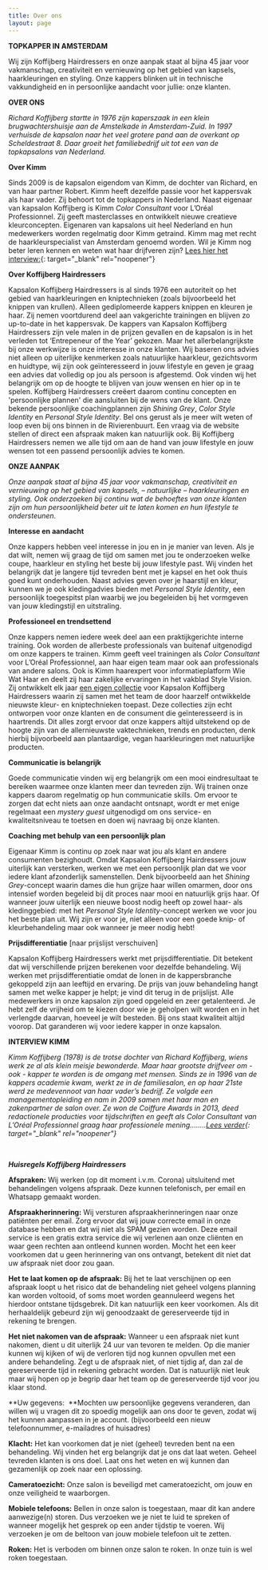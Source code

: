 ```yaml
---
title: Over ons
layout: page
---
```


**TOPKAPPER IN AMSTERDAM**

Wij zijn Koffijberg Hairdressers en onze aanpak staat al bijna 45 jaar voor vakmanschap, creativiteit en vernieuwing op het gebied van kapsels, haarkleuringen en styling. Onze kappers blinken uit in technische vakkundigheid en in persoonlijke aandacht voor jullie: onze klanten.

**OVER ONS**

*Richard Koffijberg startte in 1976 zijn kaperszaak in een klein brugwachtershuisje aan de Amstelkade in Amsterdam-Zuid. In 1997 verhuisde de kapsalon naar het veel grotere pand aan de overkant op Scheldestraat 8. Daar groeit het familiebedrijf uit tot een van de topkapsalons van Nederland.&nbsp;*

**Over Kimm**

Sinds 2009 is de kapsalon eigendom van Kimm, de dochter van Richard, en van haar partner Robert. Kimm heeft dezelfde passie voor het kappersvak als haar vader. Zij behoort tot de topkappers in Nederland. Naast eigenaar van kapsalon Koffijberg is Kimm *Color Consultant* voor L’Oréal Professionnel. Zij geeft masterclasses en ontwikkelt nieuwe creatieve kleurconcepten. Eigenaren van kapsalons uit heel Nederland en hun medewerkers worden regelmatig door Kimm getraind. Kimm mag met recht de haarkleurspecialist van Amsterdam genoemd worden. Wil je Kimm nog beter leren kennen en weten wat haar drijfveren zijn? [Lees hier het interview:](https://www.koffijberg.nl/nieuws/2019/11/12/meet-kimm-koffijberg/){: target="_blank" rel="noopener"}&nbsp;

**Over Koffijberg Hairdressers**

Kapsalon Koffijberg Hairdressers is al sinds 1976 een autoriteit op het gebied van haarkleuringen en kniptechnieken (zoals bijvoorbeeld het knippen van krullen). Alleen gediplomeerde kappers knippen en kleuren je haar. Zij nemen voortdurend deel aan vakgerichte trainingen en blijven zo up-to-date in het kappersvak. De kappers van Kapsalon Koffijberg Hairdressers zijn vele malen in de prijzen gevallen en de kapsalon is in het verleden tot ‘Entrepeneur of the Year’ gekozen. Maar het allerbelangrijkste bij onze werkwijze is onze interesse in onze klanten. Wij baseren ons advies niet alleen op uiterlijke kenmerken zoals natuurlijke haarkleur, gezichtsvorm en huidtype, wij zijn ook geïnteresseerd in jouw lifestyle en geven je graag een advies dat volledig op jou als persoon is afgestemd. Ook vinden wij het belangrijk om op de hoogte te blijven van jouw wensen en hier op in te spelen. Koffijberg Hairdressers creëert daarom continu concepten en 'persoonlijke plannen' die aansluiten bij de wens van de klant. Onze bekende persoonlijke coachingplannen zijn *Shining Grey*, *Color Style Identity* en *Personal Style Identity*. Bel ons gerust als je meer wilt weten of loop even bij ons binnen in de Rivierenbuurt. Een vraag via de website stellen of direct een afspraak maken kan natuurlijk ook. Bij Koffijberg Hairdressers nemen we alle tijd om aan de hand van jouw lifestyle en jouw wensen tot een passend persoonlijk advies te komen.&nbsp;

**ONZE AANPAK**

*Onze aanpak staat al bijna 45 jaar voor vakmanschap, creativiteit en vernieuwing op het gebied van kapsels, – natuurlijke – haarkleuringen en styling. Ook onderzoeken bij continu wat de behoeftes van onze klanten zijn om hun persoonlijkheid beter uit te laten komen en hun lifestyle te ondersteunen.*

**Interesse en aandacht**

Onze kappers hebben veel interesse in jou en in je manier van leven. Als je dat wilt, nemen wij graag de tijd om samen met jou te onderzoeken welke coupe, haarkleur en styling het beste bij jouw lifestyle past. Wij vinden het belangrijk dat je langere tijd tevreden bent met je kapsel en het ook thuis goed kunt onderhouden. Naast advies geven over je haarstijl en kleur, kunnen we je ook kledingadvies bieden met *Personal Style Identity*, een persoonlijk toegespitst plan waarbij we jou begeleiden bij het vormgeven van jouw kledingstijl en uitstraling.

**Professioneel en trendsettend**

Onze kappers nemen iedere week deel aan een praktijkgerichte interne training. Ook worden de allerbeste professionals van buitenaf uitgenodigd om onze kappers te trainen. Kimm geeft veel trainingen als *Color Consultant* voor L’Oréal Professionnel, aan haar eigen team maar ook aan professionals van andere salons. Ook is Kimm haarexpert voor informatieplatform Wie Wat Haar en deelt zij haar zakelijke ervaringen in het vakblad Style Vision. Zij ontwikkelt elk jaar [een eigen collectie](https://www.koffijberg.nl/collecties/) voor Kapsalon Koffijberg Hairdressers waarin zij samen met het team de door haarzelf ontwikkelde nieuwste kleur- en kniptechnieken toepast. Deze collecties zijn echt ontworpen voor onze klanten en de consument die geïnteresseerd is in haartrends. Dit alles zorgt ervoor dat onze kappers altijd uitstekend op de hoogte zijn van de allernieuwste vaktechnieken, trends en producten, denk hierbij bijvoorbeeld aan plantaardige, vegan haarkleuringen met natuurlijke producten.

**Communicatie is belangrijk**

Goede communicatie vinden wij erg belangrijk om een mooi eindresultaat te bereiken waarmee onze klanten meer dan tevreden zijn. Wij trainen onze kappers daarom regelmatig op hun communicatie skills. Om ervoor te zorgen dat echt niets aan onze aandacht ontsnapt, wordt er met enige regelmaat een *mystery guest* uitgenodigd om ons service- en kwaliteitsniveau te toetsen en doen wij navraag bij onze klanten.

**Coaching met behulp van een persoonlijk plan**

Eigenaar Kimm is continu op zoek naar wat jou als klant en andere consumenten bezighoudt. Omdat Kapsalon Koffijberg Hairdressers jouw uiterlijk kan versterken, werken we met een persoonlijk plan dat we voor iedere klant afzonderlijk samenstellen. Denk bijvoorbeeld aan het *Shining Grey*\-concept waarin dames die hun grijze haar willen omarmen, door ons intensief worden begeleid bij dit proces naar mooi en natuurlijk grijs haar. Of wanneer jouw uiterlijk een nieuwe boost nodig heeft op zowel haar- als kledinggebied: met het *Personal Style Identity*\-concept werken we voor jou het beste plan uit. Wij zijn er voor je, niet alleen voor een goede knip- of kleurbehandeling maar ook wanneer je meer nodig hebt\!

**Prijsdifferentiatie** \[naar prijslijst verschuiven\]

Kapsalon Koffijberg Hairdressers werkt met prijsdifferentiatie. Dit betekent dat wij verschillende prijzen berekenen voor dezelfde behandeling. Wij werken met prijsdifferentiatie omdat de lonen in de kappersbranche gekoppeld zijn aan leeftijd en ervaring. De prijs van jouw behandeling hangt samen met welke kapper je helpt; je vind dit terug in de prijslijst. Alle medewerkers in onze kapsalon zijn goed opgeleid en zeer getalenteerd. Je hebt zelf de vrijheid om te kiezen door wie je geholpen wilt worden en in het verlengde daarvan, hoeveel je wilt besteden. Bij ons staat kwaliteit altijd voorop. Dat garanderen wij voor iedere kapper in onze kapsalon.

**INTERVIEW KIMM**

*Kimm Koffijberg (1978) is de trotse dochter van Richard Koffijberg, wiens werk ze al als klein meisje bewonderde. Maar haar grootste drijfveer om - ook - kapper te worden is de omgang met mensen. Sinds ze in 1996 van de kappers academie kwam, werkt ze in de familiesalon, en op haar 21ste werd ze medevennoot van haar vader’s bedrijf. Ze volgde een managementopleiding en nam in 2009 samen met haar man en zakenpartner de salon over. Ze won de Coiffure Awards in 2013, deed redactionele producties voor tijdschriften en geeft als Color Consultant van L’Oréal Professionnel graag haar professionele mening........[Lees verder](https://www.koffijberg.nl/nieuws/2019/11/12/meet-kimm-koffijberg/){: target="_blank" rel="noopener"}*

&nbsp;

***Huisregels Koffijberg Hairdressers***

**Afspraken:** Wij werken (op dit moment i.v.m. Corona) uitsluitend met behandelingen volgens afspraak. Deze kunnen telefonisch, per email en Whatsapp gemaakt worden.

**Afspraakherinnering:** Wij versturen afspraakherinneringen naar onze patiënten per email. Zorg ervoor dat wij jouw correcte email in onze database hebben en dat wij niet als SPAM gezien worden. Deze email service is een gratis extra service die wij verlenen aan onze cliënten en waar geen rechten aan ontleend kunnen worden. Mocht het een keer voorkomen dat u geen herinnering van ons ontvangt, betekent dit niet dat uw afspraak niet door zou gaan.

**Het te laat komen op de afspraak:** Bij het te laat verschijnen op een afspraak loopt u het risico dat de behandeling niet geheel volgens planning kan worden voltooid, of soms moet worden geannuleerd wegens het hierdoor ontstane tijdsgebrek. Dit kan natuurlijk een keer voorkomen. Als dit herhaaldelijk gebeurd zijn wij genoodzaakt de gereserveerde tijd in rekening te brengen.

**Het niet nakomen van de afspraak:** Wanneer u een afspraak niet kunt nakomen, dient u dit uiterlijk 24 uur van tevoren te melden. Op die manier kunnen wij kijken of wij de verloren tijd nog kunnen opvullen met een andere behandeling. Zegt u de afspraak niet, of niet tijdig af, dan zal de gereserveerde tijd in rekening gebracht worden. Dat is natuurlijk niet leuk maar wij hopen op je begrip daar het team op de gereserveerde tijd voor jou klaar stond.

**Uw gegevens: &nbsp;**Mochten uw persoonlijke gegevens veranderen, dan willen wij u vragen dit zo spoedig mogelijk aan ons door te geven, zodat wij het kunnen aanpassen in je account. (bijvoorbeeld een nieuw telefoonnummer, e-mailadres of huisadres)

**Klacht:** Het kan voorkomen dat je niet (geheel) tevreden bent na een behandeling. Wij vinden het erg belangrijk dat je ons dat laat weten. Geheel tevreden klanten is ons doel. Laat ons het weten en wij kunnen dan gezamenlijk op zoek naar een oplossing.

**Cameratoezicht:** Onze salon is beveiligd met cameratoezicht, om jouw en onze veiligheid te waarborgen.

**Mobiele telefoons:** Bellen in onze salon is toegestaan, maar dit kan andere aanwezige(n) storen. Dus verzoeken we je niet te luid te spreken of wanneer mogelijk het gesprek op een ander tijdstip te voeren. Wij verzoeken je om de beltoon van jouw mobiele telefoon uit te zetten.

**Roken:** Het is verboden om binnen onze salon te roken. In onze tuin is wel roken toegestaan.